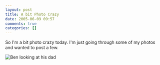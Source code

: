 ```yaml
---
layout: post
title: A bit Photo Crazy
date: 2005-06-09 09:57
comments: true
categories: []
---
```

So I'm a bit photo crazy today. I'm just going through some of my photos and wanted to post a few.

<img class="photo" src="http://www.peterfilias.com/wordpress/wp-content/me_and_my_son.jpg" alt="Ben looking at his dad" />

